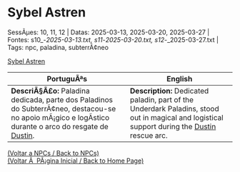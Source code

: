﻿
# Sybel Astren

SessÃµes: 10, 11, 12 | Datas: 2025-03-13, 2025-03-20, 2025-03-27 | Fontes: s10_-_2025-03-13.txt, s11_-_2025-03-20.txt, s12_-_2025-03-27.txt | Tags: npc, paladina, subterrÃ¢neo

[Sybel Astren](sybel_astren.png)

| PortuguÃªs | English |
|-----------|---------|
| **DescriÃ§Ã£o:** Paladina dedicada, parte dos Paladinos do SubterrÃ¢neo, destacou-se no apoio mÃ¡gico e logÃ­stico durante o arco do resgate de [Dustin](pc_dustin..md). | **Description:** Dedicated paladin, part of the Underdark Paladins, stood out in magical and logistical support during the [Dustin](pc_dustin..md) rescue arc. |

[(Voltar a NPCs / Back to NPCs)](npcs_list.md)  
[(Voltar Ã  PÃ¡gina Inicial / Back to Home Page)](../../home.md)


























